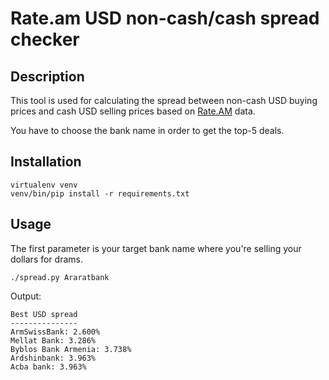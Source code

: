 Rate.am USD non-cash/cash spread checker
========================================

## Description

This tool is used for calculating the spread between non-cash USD buying prices and cash USD selling prices based on [Rate.AM](https://rate.am) data.

You have to choose the bank name in order to get the top-5 deals.

## Installation

```
virtualenv venv
venv/bin/pip install -r requirements.txt
```

## Usage

The first parameter is your target bank name where you're selling your dollars for drams.

```
./spread.py Araratbank
```

Output:

```
Best USD spread
---------------
ArmSwissBank: 2.600%
Mellat Bank: 3.286%
Byblos Bank Armenia: 3.738%
Ardshinbank: 3.963%
Acba bank: 3.963%
```


